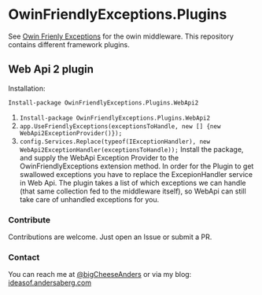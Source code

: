 # OwinFriendlyExceptions.Plugins

See [Owin Frienly Exceptions](https://github.com/abergs/OwinFriendlyExceptions) for the owin middleware. This repository contains different framework plugins.

## Web Api 2 plugin

Installation:  

`Install-package OwinFriendlyExceptions.Plugins.WebApi2`

1. `Install-package OwinFriendlyExceptions.Plugins.WebApi2`
2. `app.UseFriendlyExceptions(exceptionsToHandle, new [] {new WebApi2ExceptionProvider()});`
3. `config.Services.Replace(typeof(IExceptionHandler), new WebApi2ExceptionHandler(exceptionsToHandle));`
Install the package, and supply the WebApi Exception Provider to the OwinFriendlyExceptions extension method.
In order for the Plugin to get swallowed exceptions you have to replace the ExcepionHandler service in Web Api.
The plugin takes a list of which exceptions we can handle (that same collection fed to the middleware itself), so WebApi can still take care of unhandled exceptions for you.

### Contribute
Contributions are welcome. Just open an Issue or submit a PR. 

### Contact
You can reach me at [@bigCheeseAnders](https://twitter.com/bigcheeseanders) or via my blog: [ideasof.andersaberg.com](http://ideasof.andersaberg.com/)

